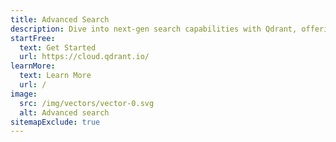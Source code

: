 ```yaml
---
title: Advanced Search
description: Dive into next-gen search capabilities with Qdrant, offering a smarter way to deliver precise and tailored content to users, enhancing interaction accuracy and depth.
startFree:
  text: Get Started
  url: https://cloud.qdrant.io/
learnMore:
  text: Learn More
  url: /
image:
  src: /img/vectors/vector-0.svg
  alt: Advanced search
sitemapExclude: true
---
```


